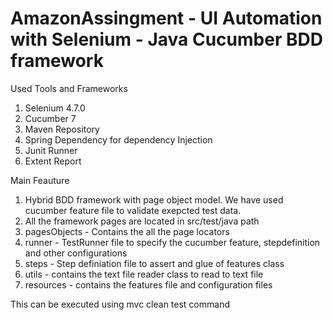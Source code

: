 # AmazonAssingment - UI Automation with Selenium - Java Cucumber BDD framework

Used Tools and Frameworks
1. Selenium 4.7.0
2. Cucumber 7
3. Maven Repository
4. Spring Dependency for dependency Injection
5. Junit Runner
6. Extent Report

Main Feauture
1. Hybrid BDD framework with page object model. We have used cucumber feature file to validate exepcted test data.
2. All the framework pages are located in src/test/java path
3. pagesObjects - Contains the all the page locators
4. runner - TestRunner file to specify the cucumber feature, stepdefinition and other configurations
5. steps - Step definiation file to assert and glue of features class
6. utils - contains the text file reader class to read to text file
7. resources - contains the features file and configuration files

This can be executed using mvc clean test command
